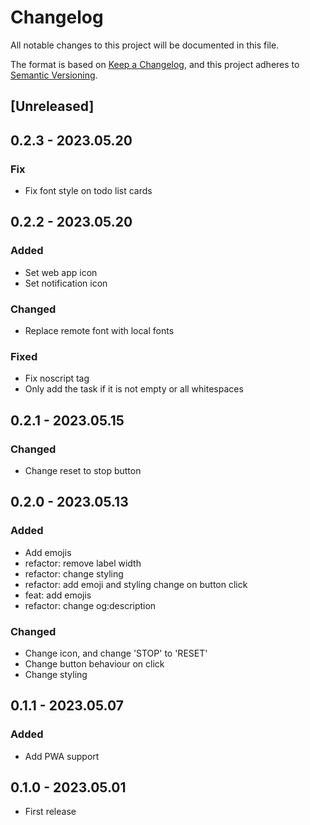# Changelog

All notable changes to this project will be documented in this file.

The format is based on [Keep a Changelog](https://keepachangelog.com/en/1.1.0/),
and this project adheres to [Semantic Versioning](https://semver.org/spec/v2.0.0.html).

## [Unreleased]

## 0.2.3 - 2023.05.20

### Fix

-   Fix font style on todo list cards

## 0.2.2 - 2023.05.20

### Added

-   Set web app icon
-   Set notification icon

### Changed

-   Replace remote font with local fonts

### Fixed

-   Fix noscript tag
-   Only add the task if it is not empty or all whitespaces

## 0.2.1 - 2023.05.15

### Changed

-   Change reset to stop button

## 0.2.0 - 2023.05.13

### Added

-   Add emojis
-   refactor: remove label width
-   refactor: change styling
-   refactor: add emoji and styling change on button click
-   feat: add emojis
-   refactor: change og:description

### Changed

-   Change icon, and change 'STOP' to 'RESET'
-   Change button behaviour on click
-   Change styling

## 0.1.1 - 2023.05.07

### Added

-   Add PWA support

## 0.1.0 - 2023.05.01

-   First release
